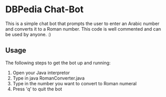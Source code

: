 # DBPedia Chat-Bot

This is a simple chat bot that prompts the user to enter an Arabic number and converts it to a Roman number.
This code is well commented and can be used by anyone. :)

<h2>Usage</h2>
The following steps to get the bot up and running:
<ol>
<li>Open your Java interpretor</li>
<li>Type in java RomanConverter.java</li>
<li>Type in the number you want to convert to Roman numeral</li>
<li>Press 'q' to quit the bot</li>
</ol>
